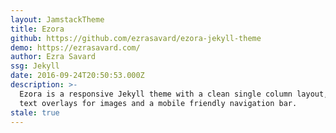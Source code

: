 ```yaml
---
layout: JamstackTheme
title: Ezora
github: https://github.com/ezrasavard/ezora-jekyll-theme
demo: https://ezrasavard.com/
author: Ezra Savard
ssg: Jekyll
date: 2016-09-24T20:50:53.000Z
description: >-
  Ezora is a responsive Jekyll theme with a clean single column layout, nifty
  text overlays for images and a mobile friendly navigation bar.
stale: true
---
```

